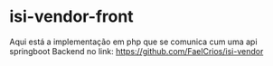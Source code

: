 # isi-vendor-front
Aqui está a implementação em php que se comunica cum uma api springboot
Backend no link: 
https://github.com/FaelCrios/isi-vendor

